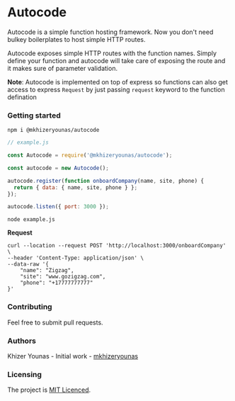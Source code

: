 # Autocode

Autocode is a simple function hosting framework. Now you don't need bulkey boilerplates to host simple HTTP routes.

Autocode exposes simple HTTP routes with the function names. Simply define your function and autocode will take care of exposing the route and it makes sure of parameter validation.

**Note**: Autocode is implemented on top of express so functions can also get access to express `Request` by just passing `request` keyword to the function defination

### Getting started

```shell
npm i @mkhizeryounas/autocode
```

```javascript
// example.js

const Autocode = require('@mkhizeryounas/autocode');

const autocode = new Autocode();

autocode.register(function onboardCompany(name, site, phone) {
  return { data: { name, site, phone } };
});

autocode.listen({ port: 3000 });
```

```shell
node example.js
```

**Request**

```shell
curl --location --request POST 'http://localhost:3000/onboardCompany' \
--header 'Content-Type: application/json' \
--data-raw '{
    "name": "Zigzag",
    "site": "www.gozigzag.com",
    "phone": "+17777777777"
}'
```

### Contributing

Feel free to submit pull requests.

### Authors

Khizer Younas - Initial work - [mkhizeryounas](http://github.com/mkhizeryounas)

### Licensing

The project is [MIT Licenced](./License.txt).
